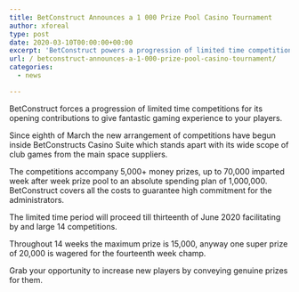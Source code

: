 ```yaml
---
title: BetConstruct Announces a 1 000 Prize Pool Casino Tournament
author: xforeal 
type: post
date: 2020-03-10T00:00:00+00:00
excerpt: 'BetConstruct powers a progression of limited time competitions for its opening contributions to give unimaginable gaming experience to your players '
url: / betconstruct-announces-a-1-000-prize-pool-casino-tournament/
categories:
  - news

---
```

BetConstruct forces a progression of limited time competitions for its opening contributions to give fantastic gaming experience to your players. 

Since eighth of March the new arrangement of competitions have begun inside BetConstructs Casino Suite which stands apart with its wide scope of club games from the main space suppliers. 

The competitions accompany 5,000+ money prizes, up to 70,000 imparted week after week prize pool to an absolute spending plan of 1,000,000. BetConstruct covers all the costs to guarantee high commitment for the administrators. 

The limited time period will proceed till thirteenth of June 2020 facilitating by and large 14 competitions. 

Throughout 14 weeks the maximum prize is 15,000, anyway one super prize of 20,000 is wagered for the fourteenth week champ. 

Grab your opportunity to increase new players by conveying genuine prizes for them.